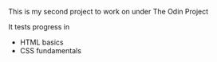 This is my second project to work on under The Odin Project  

It tests progress in
- HTML basics
- CSS fundamentals 